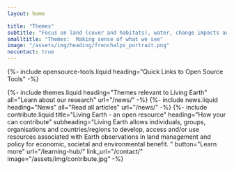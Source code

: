 ```yaml
---
layout: home

title: "Themes"
subtitle: "Focus on land (cover and habitats), water, change impacts and pressures, biodiversity, accounts and futures ​"
smalltitle: "Themes:  Making sense of what we see"
image: "/assets/img/heading/frenchalps_portrait.png"
nocontact: true
---
```


{%-
include opensource-tools.liquid
heading="Quick Links to Open Source Tools"
-%}

{%-
include themes.liquid
heading="Themes relevant to Living Earth"
all="Learn about our research"
url="/news/"
-%}
{%-
include news.liquid
heading="News"
all="Read all articles"
url="/news/"
-%}
{%-
include contribute.liquid
title="Living Earth - an open resource"
heading="How your can contribute"
subheading="Living Earth allows individuals, groups, organisations and countries/regions to develop, access and/or use resources associated with Earth observations in land management and policy for economic, societal and environmental benefit. "
button="Learn more" url="/learning-hub/"
link_url="/contact/"
image="/assets/img/contribute.jpg"
-%}
